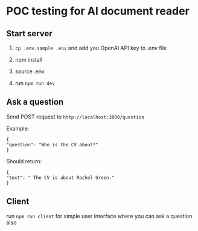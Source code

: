 # POC testing for AI document reader

## Start server

1. `cp .env.sample .env` and add you OpenAI API key to .env file

2. npm install

3. source .env

4. run `npm run dev`

## Ask a question

Send POST request to `http://localhost:3000/question`

Example:

```
{
"question": "Who is the CV about?"
}
```

Should return:

```
{
"text": " The CV is about Rachel Green."
}
```

## Client

run `npm run client` for simple user interface where you can ask a question also
